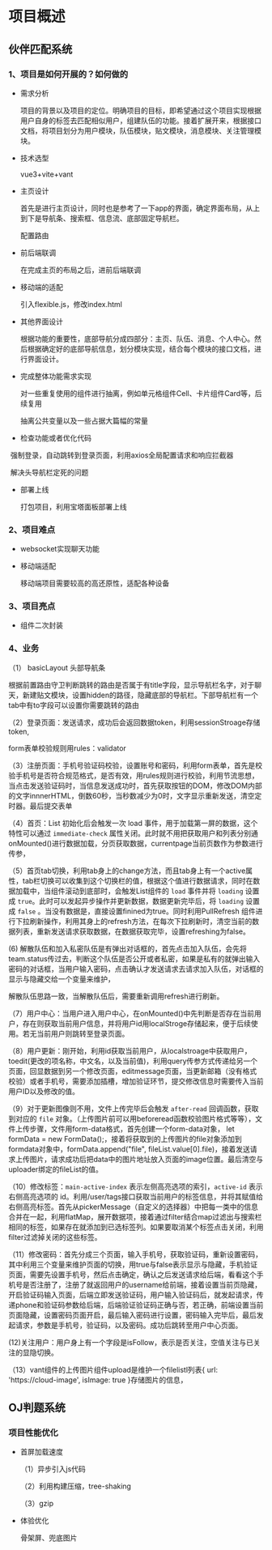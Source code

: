 #                                   项目概述

## 伙伴匹配系统

### 1、项目是如何开展的？如何做的

- 需求分析

  项目的背景以及项目的定位。明确项目的目标，即希望通过这个项目实现根据用户自身的标签去匹配相似用户，组建队伍的功能。接着扩展开来，根据接口文档，将项目划分为用户模块，队伍模块，贴文模块，消息模块、关注管理模块。

- 技术选型

  vue3+vite+vant

- 主页设计

  首先是进行主页设计，同时也是参考了一下app的界面，确定界面布局，从上到下是导航条、搜索框、信息流、底部固定导航栏。

  配置路由

- 前后端联调

  在完成主页的布局之后，进前后端联调

- 移动端的适配

  引入flexible.js，修改index.html

- 其他界面设计

  根据功能的重要性，底部导航分成四部分：主页、队伍、消息、个人中心。然后根据确定好的底部导航信息，划分模块实现，结合每个模块的接口文档，进行界面设计。

- 完成整体功能需求实现

  对一些重复使用的组件进行抽离，例如单元格组件Cell、卡片组件Card等，后续复用

  抽离公共变量以及一些占据大篇幅的常量

- 检查功能或者优化代码

​      强制登录，自动跳转到登录页面，利用axios全局配置请求和响应拦截器

​      解决头导航栏定死的问题

- 部署上线

  打包项目，利用宝塔面板部署上线

  

### 2、项目难点

- websocket实现聊天功能

- 移动端适配

  移动端项目需要较高的高还原性，适配各种设备

  

### 3、项目亮点

- 组件二次封装

### 4、业务

（1） basicLayout 头部导航条

根据前置路由守卫判断跳转的路由是否属于有title字段，显示导航栏名字，对于聊天，新建贴文模块，设置hidden的路径，隐藏底部的导航栏。下部导航栏有一个tab中有to字段可以设置你需要跳转的路由

（2）登录页面：发送请求，成功后会返回数据token，利用sessionStroage存储token,

form表单校验规则用rules：validator

（3）注册页面：手机号验证码校验，设置账号和密码，利用form表单，首先是校验手机号是否符合规范格式，是否有效，用rules规则进行校验，利用节流思想，当点击发送验证码时，当信息发送成功时，首先获取按钮的DOM，修改DOM内部的文字innnerHTML，倒数60秒，当秒数减少为0时，文字显示重新发送，清空定时器。最后提交表单

（4）首页：List 初始化后会触发一次 load 事件，用于加载第一屏的数据，这个特性可以通过 `immediate-check` 属性关闭。此时就不用把获取用户和列表分别通onMounted()进行数据加载，分页获取数据，currentpage当前页数作为参数进行传参，

（5）首页tab切换，利用tab身上的change方法，而且tab身上有一个active属性，tab栏切换可以收集到这个切换栏的值，根据这个值进行数据请求，同时在数据加载中，当组件滚动到底部时，会触发List组件的 `load` 事件并将 `loading` 设置成 `true`。此时可以发起异步操作并更新数据，数据更新完毕后，将 `loading` 设置成 `false` 。当没有数据是，直接设置finined为true。同时利用PullRefresh 组件进行下拉刷新操作，利用其身上的refresh方法，在每次下拉刷新时，清空当前的数据列表，重新发送请求获取数据，在数据获取完毕，设置refreshing为false。

(6) 解散队伍和加入私密队伍是有弹出对话框的，首先点击加入队伍，会先将team.status传过去，判断这个队伍是否公开或者私密，如果是私有的就弹出输入密码的对话框，当用户输入密码，点击确认才发送请求去请求加入队伍，对话框的显示与隐藏交给一个变量来维护，

解散队伍思路一致，当解散队伍后，需要重新调用refresh进行刷新。



（7）用户中心：当用户进入用户中心，在onMounted()中先判断是否存在当前用户，存在则获取当前用户信息，并将用户id用localStroge存储起来，便于后续使用。若无当前用户则跳转至登录页面。

（8）用户更新：刚开始，利用id获取当前用户，从localstroage中获取用户，toedit(更改的项名称，中文名，以及当前值)，利用query传参方式传递给另一个页面，回显数据到另一个修改页面，editmessage页面，当更新邮箱（没有格式校验）或者手机号，需要添加插槽，增加验证环节，提交修改信息时需要传入当前用户ID以及修改的值。



（9）对于更新图像则不用，文件上传完毕后会触发 `after-read` 回调函数，获取到对应的 `file` 对象。（上传图片前可以用beforeread函数校验图片格式等等），文件上传步骤，文件用form-data格式，首先创建一个form-data对象，  let formData = new FormData();，接着将获取到的上传图片的file对象添加到formdata对象中，formData.append("file", fileList.value[0].file)，接着发送请求上传图片，请求成功后把data中的图片地址放入页面的image位置。最后清空与uploader绑定的fileList的值。

（10）修改标签：`main-active-index` 表示左侧高亮选项的索引，`active-id` 表示右侧高亮选项的 id。利用/user/tags接口获取当前用户的标签信息，并将其赋值给右侧高亮标签。首先从pickerMessage（自定义的选择器）中把每一类中的信息合并在一起，利用flatMap，展开数据项，接着通过filter结合map过滤出与搜索栏相同的标签，如果存在就添加到已选标签列。如果要取消某个标签点击关闭，利用filter过滤掉关闭的这些标签。

（11）修改密码：首先分成三个页面，输入手机号，获取验证码，重新设置密码，其中利用三个变量来维护页面的切换，用true与false表示显示与隐藏，手机验证页面，需要先设置手机号，然后点击确定，确认之后发送请求给后端，看看这个手机号是否注册了，注册了就返回用户的username给前端，接着设置当前页隐藏，开启验证码输入页面，后端立即发送验证码，用户输入验证码后，就发起请求，传递phone和验证码参数给后端，后端验证验证码正确与否，若正确，前端设置当前页面隐藏，设置密码页面开启，最后输入密码进行设置，密码输入完毕后，最后发起请求，参数是手机号，验证码，以及密码。成功后跳转至用户中心页面。

(12)关注用户：用户身上有一个字段是isFollow，表示是否关注，空值关注与已关注的显隐切换。

（13）vant组件的上传图片组件upload是维护一个filelistl列表{ url: 'https://cloud-image', isImage: true }存储图片的信息，









## OJ判题系统





### 项目性能优化

- 首屏加载速度

  （1）异步引入js代码

  （2）利用构建压缩，tree-shaking

  （3）gzip

- 体验优化

  骨架屏、兜底图片





